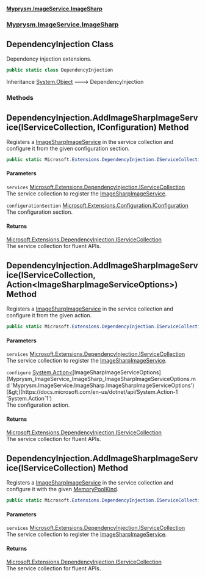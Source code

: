 #### [Myprysm.ImageService.ImageSharp](index.md 'index')
### [Myprysm.ImageService.ImageSharp](index.md#Myprysm_ImageService_ImageSharp 'Myprysm.ImageService.ImageSharp')
## DependencyInjection Class
Dependency injection extensions.  
```csharp
public static class DependencyInjection
```

Inheritance [System.Object](https://docs.microsoft.com/en-us/dotnet/api/System.Object 'System.Object') &#129106; DependencyInjection  
### Methods
<a name='Myprysm_ImageService_ImageSharp_DependencyInjection_AddImageSharpImageService(Microsoft_Extensions_DependencyInjection_IServiceCollection_Microsoft_Extensions_Configuration_IConfiguration)'></a>
## DependencyInjection.AddImageSharpImageService(IServiceCollection, IConfiguration) Method
Registers a [ImageSharpImageService](Myprysm_ImageService_ImageSharp_ImageSharpImageService.md 'Myprysm.ImageService.ImageSharp.ImageSharpImageService') in the service collection and configure it from the given configuration section.  
```csharp
public static Microsoft.Extensions.DependencyInjection.IServiceCollection AddImageSharpImageService(this Microsoft.Extensions.DependencyInjection.IServiceCollection services, Microsoft.Extensions.Configuration.IConfiguration configurationSection);
```
#### Parameters
<a name='Myprysm_ImageService_ImageSharp_DependencyInjection_AddImageSharpImageService(Microsoft_Extensions_DependencyInjection_IServiceCollection_Microsoft_Extensions_Configuration_IConfiguration)_services'></a>
`services` [Microsoft.Extensions.DependencyInjection.IServiceCollection](https://docs.microsoft.com/en-us/dotnet/api/Microsoft.Extensions.DependencyInjection.IServiceCollection 'Microsoft.Extensions.DependencyInjection.IServiceCollection')  
The service collection to register the [ImageSharpImageService](Myprysm_ImageService_ImageSharp_ImageSharpImageService.md 'Myprysm.ImageService.ImageSharp.ImageSharpImageService').
  
<a name='Myprysm_ImageService_ImageSharp_DependencyInjection_AddImageSharpImageService(Microsoft_Extensions_DependencyInjection_IServiceCollection_Microsoft_Extensions_Configuration_IConfiguration)_configurationSection'></a>
`configurationSection` [Microsoft.Extensions.Configuration.IConfiguration](https://docs.microsoft.com/en-us/dotnet/api/Microsoft.Extensions.Configuration.IConfiguration 'Microsoft.Extensions.Configuration.IConfiguration')  
The configuration section.
  
#### Returns
[Microsoft.Extensions.DependencyInjection.IServiceCollection](https://docs.microsoft.com/en-us/dotnet/api/Microsoft.Extensions.DependencyInjection.IServiceCollection 'Microsoft.Extensions.DependencyInjection.IServiceCollection')  
The service collection for fluent APIs.
  
<a name='Myprysm_ImageService_ImageSharp_DependencyInjection_AddImageSharpImageService(Microsoft_Extensions_DependencyInjection_IServiceCollection_System_Action_Myprysm_ImageService_ImageSharp_ImageSharpImageServiceOptions_)'></a>
## DependencyInjection.AddImageSharpImageService(IServiceCollection, Action&lt;ImageSharpImageServiceOptions&gt;) Method
Registers a [ImageSharpImageService](Myprysm_ImageService_ImageSharp_ImageSharpImageService.md 'Myprysm.ImageService.ImageSharp.ImageSharpImageService') in the service collection and configure it from the given action.  
```csharp
public static Microsoft.Extensions.DependencyInjection.IServiceCollection AddImageSharpImageService(this Microsoft.Extensions.DependencyInjection.IServiceCollection services, System.Action<Myprysm.ImageService.ImageSharp.ImageSharpImageServiceOptions> configure);
```
#### Parameters
<a name='Myprysm_ImageService_ImageSharp_DependencyInjection_AddImageSharpImageService(Microsoft_Extensions_DependencyInjection_IServiceCollection_System_Action_Myprysm_ImageService_ImageSharp_ImageSharpImageServiceOptions_)_services'></a>
`services` [Microsoft.Extensions.DependencyInjection.IServiceCollection](https://docs.microsoft.com/en-us/dotnet/api/Microsoft.Extensions.DependencyInjection.IServiceCollection 'Microsoft.Extensions.DependencyInjection.IServiceCollection')  
The service collection to register the [ImageSharpImageService](Myprysm_ImageService_ImageSharp_ImageSharpImageService.md 'Myprysm.ImageService.ImageSharp.ImageSharpImageService').
  
<a name='Myprysm_ImageService_ImageSharp_DependencyInjection_AddImageSharpImageService(Microsoft_Extensions_DependencyInjection_IServiceCollection_System_Action_Myprysm_ImageService_ImageSharp_ImageSharpImageServiceOptions_)_configure'></a>
`configure` [System.Action&lt;](https://docs.microsoft.com/en-us/dotnet/api/System.Action-1 'System.Action`1')[ImageSharpImageServiceOptions](Myprysm_ImageService_ImageSharp_ImageSharpImageServiceOptions.md 'Myprysm.ImageService.ImageSharp.ImageSharpImageServiceOptions')[&gt;](https://docs.microsoft.com/en-us/dotnet/api/System.Action-1 'System.Action`1')  
The configuration action.
  
#### Returns
[Microsoft.Extensions.DependencyInjection.IServiceCollection](https://docs.microsoft.com/en-us/dotnet/api/Microsoft.Extensions.DependencyInjection.IServiceCollection 'Microsoft.Extensions.DependencyInjection.IServiceCollection')  
The service collection for fluent APIs.
  
<a name='Myprysm_ImageService_ImageSharp_DependencyInjection_AddImageSharpImageService(Microsoft_Extensions_DependencyInjection_IServiceCollection)'></a>
## DependencyInjection.AddImageSharpImageService(IServiceCollection) Method
Registers a [ImageSharpImageService](Myprysm_ImageService_ImageSharp_ImageSharpImageService.md 'Myprysm.ImageService.ImageSharp.ImageSharpImageService') in the service collection and configure it with the given [MemoryPoolKind](Myprysm_ImageService_ImageSharp_MemoryPoolKind.md 'Myprysm.ImageService.ImageSharp.MemoryPoolKind').  
```csharp
public static Microsoft.Extensions.DependencyInjection.IServiceCollection AddImageSharpImageService(this Microsoft.Extensions.DependencyInjection.IServiceCollection services);
```
#### Parameters
<a name='Myprysm_ImageService_ImageSharp_DependencyInjection_AddImageSharpImageService(Microsoft_Extensions_DependencyInjection_IServiceCollection)_services'></a>
`services` [Microsoft.Extensions.DependencyInjection.IServiceCollection](https://docs.microsoft.com/en-us/dotnet/api/Microsoft.Extensions.DependencyInjection.IServiceCollection 'Microsoft.Extensions.DependencyInjection.IServiceCollection')  
The service collection to register the [ImageSharpImageService](Myprysm_ImageService_ImageSharp_ImageSharpImageService.md 'Myprysm.ImageService.ImageSharp.ImageSharpImageService').
  
#### Returns
[Microsoft.Extensions.DependencyInjection.IServiceCollection](https://docs.microsoft.com/en-us/dotnet/api/Microsoft.Extensions.DependencyInjection.IServiceCollection 'Microsoft.Extensions.DependencyInjection.IServiceCollection')  
The service collection for fluent APIs.
  
